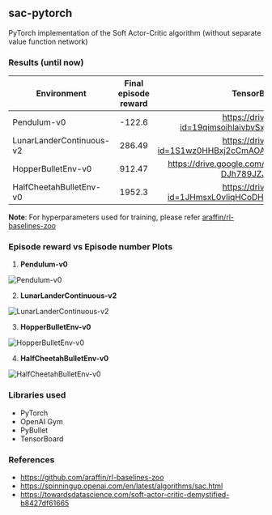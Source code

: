 ## sac-pytorch

PyTorch implementation of the Soft Actor-Critic algorithm (without separate value function network)

### Results (until now)
| Environment     | Final episode reward     | TensorBoard events file link
| ----------------| :-----------------------:|----------------------------:|
| Pendulum-v0     | -122.6                   |https://drive.google.com/open?id=19qimsoihlaivbvSxhY9VcXS7IhuGUaEx                             |
| LunarLanderContinuous-v2 | 286.49          |https://drive.google.com/open?id=1S1wz0HHBxj2cCmAOAxgMN9C61oAjQc7u                            |
|HopperBulletEnv-v0        | 912.47          |https://drive.google.com/open?id=1yrkyXH_-DJh789JZJVs0hOxOd29B2Eox                             |
|HalfCheetahBulletEnv-v0   | 1952.3            |https://drive.google.com/open?id=1JHmsxL0vIiqHCoDH_ebvCFJLR7ya0CqQ                             | 

**Note**: For hyperparameters used for training, please refer [araffin/rl-baselines-zoo](https://github.com/araffin/rl-baselines-zoo/blob/master/hyperparams/sac.yml)

### Episode reward vs Episode number Plots

1. **Pendulum-v0**

![Pendulum-v0](https://github.com/ajaysub110/sac-pytorch/blob/master/plots/Pendulum-v0.png)

2. **LunarLanderContinuous-v2**

![LunarLanderContinuous-v2](https://github.com/ajaysub110/sac-pytorch/blob/master/plots/LunarLander-v2.png)

3. **HopperBulletEnv-v0**

![HopperBulletEnv-v0](https://github.com/ajaysub110/sac-pytorch/blob/master/plots/HopperBulletEnv-v0.svg)

4. **HalfCheetahBulletEnv-v0**

![HalfCheetahBulletEnv-v0](https://github.com/ajaysub110/sac-pytorch/blob/master/plots/HalfCheetahBulletEnv-v0-more_epis.svg)

### Libraries used
- PyTorch
- OpenAI Gym
- PyBullet
- TensorBoard

### References
- https://github.com/araffin/rl-baselines-zoo
- https://spinningup.openai.com/en/latest/algorithms/sac.html
- https://towardsdatascience.com/soft-actor-critic-demystified-b8427df61665